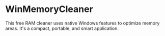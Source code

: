 # WinMemoryCleaner
This free RAM cleaner uses native Windows features to optimize memory areas. It's a compact, portable, and smart application. 
